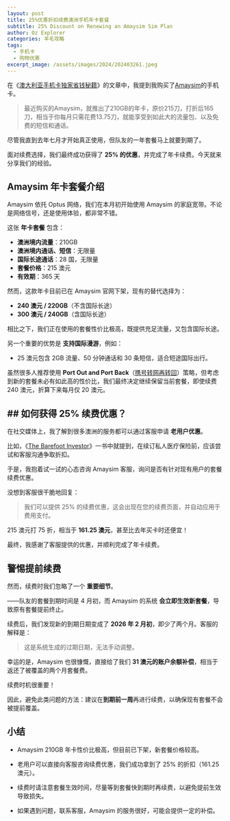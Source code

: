 ```yaml
---
layout: post
title: 25%优惠折扣续费澳洲手机年卡套餐
subtitle: 25% Discount on Renewing an Amaysim Sim Plan
author: Oz Explorer
categories: 羊毛攻略
tags:
  - 手机卡
  - 购物优惠
excerpt_image: /assets/images/2024/202403261.jpeg
---
```

在《[澳大利亚手机卡独家省钱秘籍](https://www.ozexplorers.com/羊毛攻略/2024/03/26/how-to-get-a-cheaper-moblie-plan-in-australia.html)》的文章中，我提到我购买了[Amaysim](http://r.amaysi.ms/28zdn45x)的手机卡。

> 最近购买的Amaysim，就推出了210GB的年卡，原价215刀，打折后165刀，相当于你每月只需花费13.75刀，就能享受到如此大的流量包、以及免费的短信和通话。

尽管我直到去年七月才开始真正使用，但队友的一年套餐马上就要到期了。

面对续费选择，我们最终成功获得了 **25% 的优惠**，并完成了年卡续费。今天就来分享我们的经验。

## Amaysim 年卡套餐介绍

Amaysim 依托 Optus 网络，我们在本月初开始使用 Amaysim 的家庭宽带。不论是网络信号，还是使用体验，都非常不错。

这张 **年卡套餐** 包含：

- **澳洲境内流量**：210GB
- **澳洲境内通话、短信**：无限量
- **国际长途通话**：28 国，无限量
- **套餐价格**：215 澳元
- **有效期**：365 天

然而，这款年卡目前已在 Amaysim 官网下架，现有的替代选择为：

- **240 澳元 / 220GB**（不含国际长途）
- **300 澳元 / 240GB**（含国际长途）

相比之下，我们正在使用的套餐性价比极高，既提供充足流量，又包含国际长途。

另一个重要的优势是 **支持国际漫游**，例如：

- 25 澳元包含 2GB 流量、50 分钟通话和 30 条短信，适合短途国际出行。

虽然很多人推荐使用 **Port Out and Port Back**（[携号转网再转回](https://www.ozexplorers.com/羊毛攻略/2024/03/26/how-to-get-a-cheaper-moblie-plan-in-australia.html)）策略，但考虑到新的套餐未必有如此高的性价比，我们最终决定继续保留当前套餐，即使续费 240 澳元，折算下来每月仅 20 澳元。

## ## 如何获得 25% 续费优惠？

在社交媒体上，我了解到很多澳洲的服务都可以通过客服申请 **老用户优惠**。

比如，《[The Barefoot Investor](https://www.ozexplorers.com/阅读笔记/2024/09/18/review-of-the-barefoot-investor.html)》一书中就提到，在续订私人医疗保险前，应该尝试和客服沟通争取折扣。

于是，我抱着试一试的心态咨询 Amaysim 客服，询问是否有针对现有用户的套餐续费优惠。

没想到客服很干脆地回复：

> 我们可以提供 25% 的续费优惠，这会出现在您的续费页面，并自动应用于费用支付。

215 澳元打 75 折，相当于 **161.25 澳元**，甚至比去年买卡时还便宜！

最终，我感谢了客服提供的优惠，并顺利完成了年卡续费。

## 警惕提前续费

然而，续费时我们忽略了一个 **重要细节**。

——队友的套餐到期时间是 4 月初，而 Amaysim 的系统 **会立即生效新套餐**，导致原有套餐提前终止。

续费后，我们发现新的到期日期变成了 **2026 年 2 月初**，即少了两个月。客服的解释是：

> 这是系统生成的过期日期，无法手动调整。

幸运的是，Amaysim 也很慷慨，直接给了我们 **31 澳元的账户余额补偿**，相当于返还了被覆盖的两个月套餐费。

续费时机很重要！

因此，避免此类问题的方法：建议在**到期前一周**再进行续费，以确保现有套餐不会被提前覆盖。

## 小结

- Amaysim 210GB 年卡性价比极高，但目前已下架，新套餐价格较高。

- 老用户可以直接向客服咨询续费优惠，我们成功拿到了 25% 的折扣（161.25 澳元）。

- 续费时请注意套餐生效时间，尽量等到套餐快到期时再续费，以避免提前生效导致损失。

- 如果遇到问题，联系客服，Amaysim 的服务很好，可能会提供一定的补偿。
